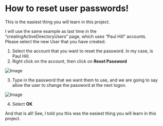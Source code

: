 # How to reset user passwords!
This is the easiest thing you will learn in this project.<br>

I will use the same example as last time in the “creatingActiveDirectoryUsers” page, which uses “Paul Hill” accounts. Please select the new User that you have created.

1. Select the account that you want to reset the password. In my case, is Paul Hill.
2. Right click on the account, then click on **Reset Password**

![Image](https://github.com/user-attachments/assets/6870a75c-8b2c-485a-8de3-f9bc4a986d7f)

3. Type in the password that we want them to use, and we are going to say allow the user to change the password at the next logon.

![Image](https://github.com/user-attachments/assets/926f310e-2af6-4a45-9a72-76cfc8d9021b)

4. Select **OK**

And that is all! See, I told you this was the easiest thing you will learn in this project.
